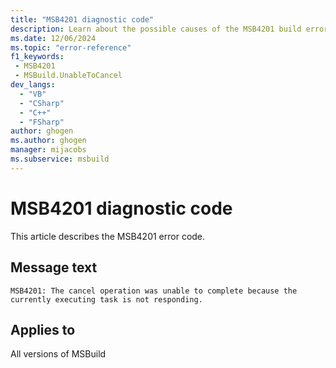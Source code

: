 ```yaml
---
title: "MSB4201 diagnostic code"
description: Learn about the possible causes of the MSB4201 build error, and get troubleshooting tips.
ms.date: 12/06/2024
ms.topic: "error-reference"
f1_keywords:
 - MSB4201
 - MSBuild.UnableToCancel
dev_langs:
  - "VB"
  - "CSharp"
  - "C++"
  - "FSharp"
author: ghogen
ms.author: ghogen
manager: mijacobs
ms.subservice: msbuild
---
```


# MSB4201 diagnostic code

<!-- :::ErrorDefinitionDescription::: -->
<!-- :::editable-content name="introDescription"::: -->
This article describes the MSB4201 error code.
<!-- :::editable-content-end::: -->

## Message text

`MSB4201: The cancel operation was unable to complete because the currently executing task is not responding.`

<!-- :::editable-content name="postOutputDescription"::: -->
<!--
{StrBegin="MSB4201: "}
-->
<!-- :::editable-content-end::: -->
<!-- :::ErrorDefinitionDescription-end::: -->

## Applies to

All versions of MSBuild
